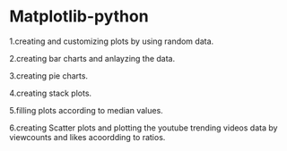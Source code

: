 # Matplotlib-python
 1.creating and customizing plots by using random data.
 
 2.creating bar charts and anlayzing the data.

 3.creating pie charts.

 4.creating stack plots.

 5.filling plots according to median values.

 6.creating Scatter plots and plotting the youtube trending videos data by viewcounts and likes acoordding to ratios.

 
